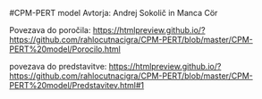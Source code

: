 #CPM-PERT model
Avtorja: Andrej Sokolič in Manca Cör

Povezava do poročila: https://htmlpreview.github.io/?https://github.com/rahlocutnacigra/CPM-PERT/blob/master/CPM-PERT%20model/Porocilo.html

povezava do predstavitve: https://htmlpreview.github.io/?https://github.com/rahlocutnacigra/CPM-PERT/blob/master/CPM-PERT%20model/Predstavitev.html#1
